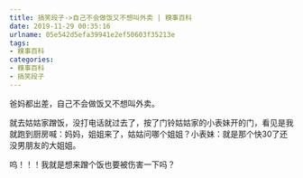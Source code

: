 ```yaml
---
title: 搞笑段子->自己不会做饭又不想叫外卖 | 糗事百科
date: 2019-11-29 00:35:16
urlname: 05e542d5efa39941e2ef50603f35213e
tags: 
- 糗事百科
categories:
- 糗事百科
- 搞笑段子
---
```

爸妈都出差，自己不会做饭又不想叫外卖。

就去姑姑家蹭饭，没打电话就过去了，按了门铃姑姑家的小表妹开的门，看见是我就跑到厨房喊：妈妈，姐姐来了，姑姑问哪个姐姐？小表妹：就是那个快30了还没男朋友的大姐姐。

呜！！！我就是想来蹭个饭也要被伤害一下吗？


